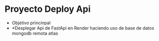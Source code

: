 # Proyecto Deploy Api
- Objetivo princinpal
- *Desplegar Api de FastApi en Render haciendo uso de base de datos mongodb remota atlas 
